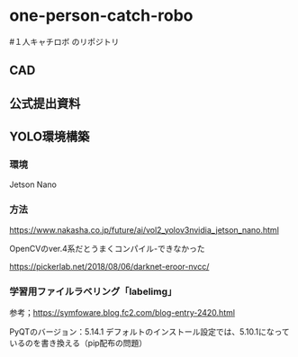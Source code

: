 # one-person-catch-robo
#１人キャチロボ のリポジトリ

## CAD

## 公式提出資料

## YOLO環境構築

### 環境

Jetson Nano

### 方法

https://www.nakasha.co.jp/future/ai/vol2_yolov3nvidia_jetson_nano.html

OpenCVのver.4系だとうまくコンパイル-できなかった

https://pickerlab.net/2018/08/06/darknet-eroor-nvcc/

### 学習用ファイルラベリング「labelimg」

参考；https://symfoware.blog.fc2.com/blog-entry-2420.html

PyQTのバージョン：5.14.1
デフォルトのインストール設定では、5.10.1になっているのを書き換える（pip配布の問題）